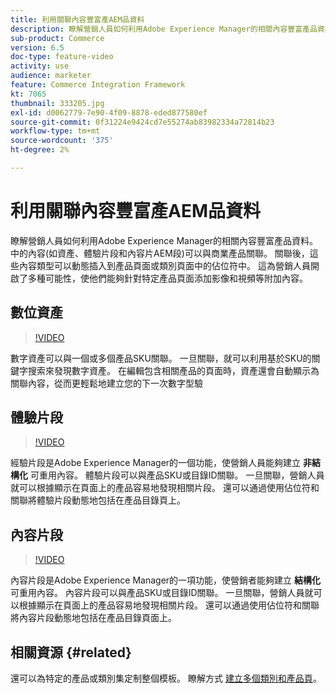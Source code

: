 ```yaml
---
title: 利用關聯內容豐富產AEM品資料
description: 瞭解營銷人員如何利用Adobe Experience Manager的相關內容豐富產品資料。 內容(如中的資產和體驗AEM片段)可與商業產品關聯。 關聯後，這些內容類型可以動態插入到產品頁面或類別頁面中的佔位符中。 這為營銷人員開啟了多種可能性，使他們能夠針對特定產品頁面添加影像和視頻等附加內容。
sub-product: Commerce
version: 6.5
doc-type: feature-video
activity: use
audience: marketer
feature: Commerce Integration Framework
kt: 7065
thumbnail: 333205.jpg
exl-id: d0062779-7e90-4f09-8878-eded877580ef
source-git-commit: 0f31224e9424cd7e55274ab83982334a72814b23
workflow-type: tm+mt
source-wordcount: '375'
ht-degree: 2%

---
```


# 利用關聯內容豐富產AEM品資料

瞭解營銷人員如何利用Adobe Experience Manager的相關內容豐富產品資料。 中的內容(如資產、體驗片段和內容片AEM段)可以與商業產品關聯。 關聯後，這些內容類型可以動態插入到產品頁面或類別頁面中的佔位符中。 這為營銷人員開啟了多種可能性，使他們能夠針對特定產品頁面添加影像和視頻等附加內容。

## 數位資產

>[!VIDEO](https://video.tv.adobe.com/v/339121/?quality=12&learn=on)

數字資產可以與一個或多個產品SKU關聯。 一旦關聯，就可以利用基於SKU的關鍵字搜索來發現數字資產。 在編輯包含相關產品的頁面時，資產還會自動顯示為關聯內容，從而更輕鬆地建立您的下一次數字型驗

## 體驗片段

>[!VIDEO](https://video.tv.adobe.com/v/333205/?quality=12&learn=on)

經驗片段是Adobe Experience Manager的一個功能，使營銷人員能夠建立 **非結構化** 可重用內容。 體驗片段可以與產品SKU或目錄ID關聯。 一旦關聯，營銷人員就可以根據顯示在頁面上的產品容易地發現相關片段。 還可以通過使用佔位符和關聯將體驗片段動態地包括在產品目錄頁上。

## 內容片段

>[!VIDEO](https://video.tv.adobe.com/v/339182/?quality=12&learn=on)

內容片段是Adobe Experience Manager的一項功能，使營銷者能夠建立 **結構化** 可重用內容。 內容片段可以與產品SKU或目錄ID關聯。 一旦關聯，營銷人員就可以根據顯示在頁面上的產品容易地發現相關片段。 還可以通過使用佔位符和關聯將內容片段動態地包括在產品目錄頁面上。

## 相關資源 {#related}

還可以為特定的產品或類別集定制整個模板。 瞭解方式 [建立多個類別和產品頁](/help/commerce/cif/configuring/multi-template-usage.md)。
